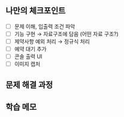 ## 나만의 체크포인트

-   [ ] 문제 이해, 입출력 조건 파악
-   [ ] 기능 구현 &rightarrow; 자료구조에 담음 (어떤 자료 구조?)
-   [ ] 제약사항 예외 처리 &rightarrow; 정규식 처리
-   [ ] 예약 대기 추가
-   [ ] 콘솔 출력 UI
-   [ ] 이미지 캡처

## 문제 해결 과정

## 학습 메모
